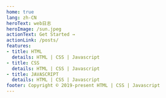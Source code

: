 ```yaml
---
home: true
lang: zh-CN
heroText: web日志
heroImage: /sun.jpeg
actionText: Get Started →
actionLink: /posts/
features:
- title: HTML
  details: HTML | CSS | Javascript
- title: CSS
  details: HTML | CSS | Javascript
- title: JAVASCRIPT
  details: HTML | CSS | Javascript
footer: Copyright © 2019-present HTML | CSS | Javascript
---
```

